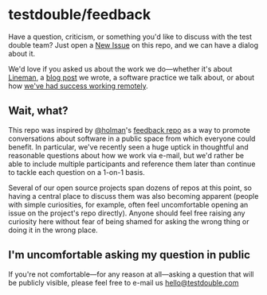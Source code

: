 # testdouble/feedback

Have a question, criticism, or something you'd like to discuss with the test double team? Just open a [New Issue](https://github.com/testdouble/feedback/issues/new) on this repo, and we can have a dialog about it.

We'd love if you asked us about the work we do—whether it's about [Lineman](http://linemanjs.com), a [blog post](http://blog.testdouble.com) we wrote, a software practice we talk about, or about how [we've had success working remotely](http://testdouble.com/agency.html).

## Wait, what?

This repo was inspired by [@holman](https://github.com/holman)'s [feedback repo](https://github.com/holman/feedback) as a way to promote conversations about software in a public space from which everyone could benefit. In particular, we've recently seen a huge uptick in thoughtful and reasonable questions about how we work via e-mail, but we'd rather be able to include multiple participants and reference them later than continue to tackle each question on a 1-on-1 basis.

Several of our open source projects span dozens of repos at this point, so having a central place to discuss them was also becoming apparent (people with simple curiosities, for example, often feel uncomfortable opening an issue on the project's repo directly). Anyone should feel free raising any curiosity here without fear of being shamed for asking the wrong thing or doing it in the wrong place.

## I'm uncomfortable asking my question in public

If you're not comfortable—for any reason at all—asking a question that will be publicly visible, please feel free to e-mail us [hello@testdouble.com](mailto:hello@testdouble.com)

